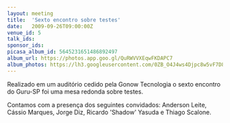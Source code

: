 ```yaml
---
layout: meeting
title:  'Sexto encontro sobre testes'
date:   2009-09-26T09:00:00Z
venue_id: 5
talk_ids:
sponsor_ids:
picasa_album_id: 5645231651486892497
album_url: https://photos.app.goo.gl/QuRWVVXEqwFKDAPC7
album_photos: https://lh3.googleusercontent.com/0ZB_O4J4ws4Djpc8w5vF7D8BdZ3bU69JfYaMNzLmqQBh7cP8djG9ff86c74yJbQFaHBIeptN6XfKt4tLhEsp7w9fW57n3SgGvOFcGOe0NOE9s6tAc9o0sLQeDiblWKzwvT6QuSWNJ2aY8lEHL4wM1uumkR2tEhvXKUle_tv3tgHFPDrip2EKUE3e4-jaz5vLnoIz4iPUlA5aaHE_VSRYwaa3OLHGyo2aokkxSGjSCqwLtd3G_fE4UEtVsuOH8VElVADfBrVNC0usYpvrLA0pYcCg7PjzN5O9tTt6HxL1sUHcaQDc4P-Njr66KYbONqlSnJ_E4aNTnCCsmhpRFB7VidPNHIjaITRmgoUfiCsAymuvUxObIrIJ_o4Z6_fQqweGlpuJmD987g6XEYa4tYJ2_3HCzalD-8x1MMgQ0uMijtBXqNa4TswC4SLwe_vRiGGpIcJCmnvnU0AI3zu4G-2Vi1H646PL6d0I0hUmqKIXUeCD7NEc-1MZUiKNyBFoAHci4-qYYN3cQa_CbKDrRoHLFCj0AhoiS2V-P4FgRDaUKpB20AWrBzWrnaZueOk6fHQlAu1pJ3XhRLLkbj6munLBAuPrIQJTE2LpPPv1WgCckHsZNgtg_82pUBzrmGf2BUeb3FiNHD6lOqR2dJgvvrRKwkY
---
```


Realizado em um auditório cedido pela Gonow Tecnologia o sexto encontro do Guru-SP foi uma mesa redonda sobre testes.

Contamos com  a presença dos seguintes convidados:
Anderson Leite, Cássio Marques, Jorge Diz, Ricardo 'Shadow' Yasuda e Thiago Scalone.

